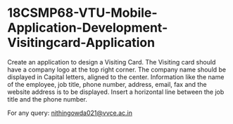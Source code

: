 # 18CSMP68-VTU-Mobile-Application-Development-Visitingcard-Application
Create an application to design a Visiting Card. The Visiting card should have a company logo at the top right corner. The company name should be displayed in Capital letters, aligned to the center. Information like the name of the employee, job title, phone number, address, email, fax and the website address is to be displayed. Insert a horizontal line between the job title and the phone number.  

For any query: nithingowda021@vvce.ac.in
